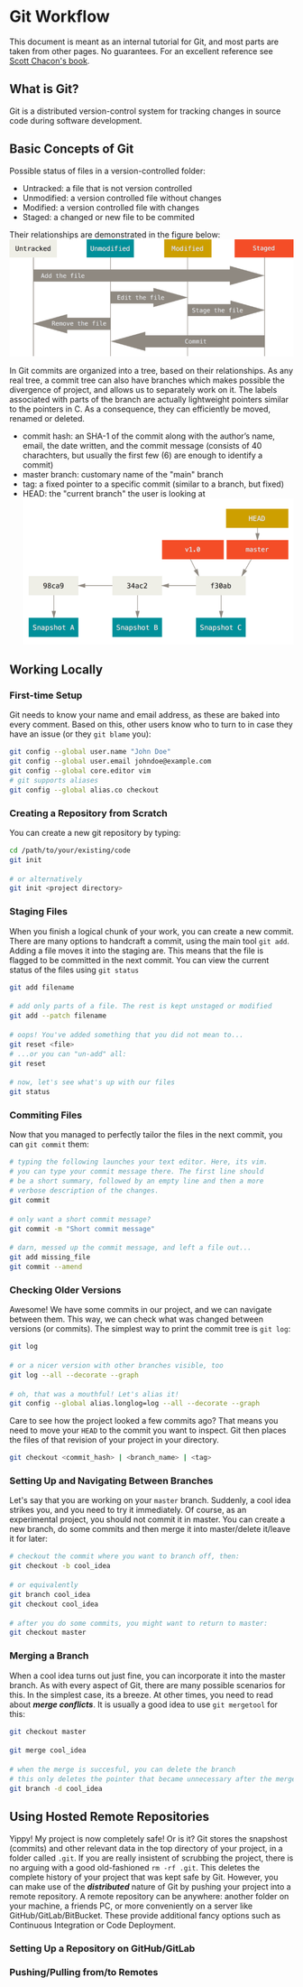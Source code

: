 # Git Workflow

This document is meant as an internal tutorial for Git, and most parts are taken
from other pages. No guarantees. For an excellent reference see [Scott Chacon's book](https://git-scm.com/book/en/v2).

## What is Git?
Git is a distributed version-control system for tracking changes in source code during software development.

## Basic Concepts of Git
Possible status of files in a version-controlled folder:
- Untracked: a file that is not version controlled
- Unmodified: a version controlled file without changes
- Modified: a version controlled file with changes
- Staged: a changed or new file to be commited

Their relationships are demonstrated in the figure below: ![LifeCycle](lifecycle.png)

In Git commits are organized into a tree, based on their relationships.
As any real tree, a commit tree can also have branches which makes possible
the divergence of project, and allows us to separately work on it. The
labels associated with parts of the branch are actually lightweight pointers
similar to the pointers in C. As a consequence, they can efficiently be moved,
renamed or deleted.
* commit hash: an SHA-1 of the commit along with the author’s name, email, the date written, and the commit message
(consists of 40 charachters, but usually the first few (6) are enough to identify a commit)
* master branch: customary name of the "main" branch
* tag: a fixed pointer to a specific commit (similar to a branch, but fixed)
* HEAD: the "current branch" the user is looking at
![Branching](branch-and-history.png)

## Working Locally

### First-time Setup
Git needs to know your name and email address, as these are baked into every comment. Based on this, other users know who to turn to in case they have an issue (or they `git blame` you):
``` bash
git config --global user.name "John Doe"
git config --global user.email johndoe@example.com
git config --global core.editor vim
# git supports aliases
git config --global alias.co checkout
```

### Creating a Repository from Scratch
You can create a new git repository by typing:
``` bash
cd /path/to/your/existing/code
git init

# or alternatively
git init <project directory>
```

### Staging Files
When you finish a logical chunk of your work, you can create a new commit. There are many options to handcraft a commit, using the main tool `git add`. Adding a file moves it into the staging are. This means that the file is flagged to be committed in the next commit. You can view the current status of the files using `git status`
``` bash
git add filename

# add only parts of a file. The rest is kept unstaged or modified
git add --patch filename

# oops! You've added something that you did not mean to...
git reset <file>
# ...or you can "un-add" all:
git reset

# now, let's see what's up with our files
git status
```

### Commiting Files
Now that you managed to perfectly tailor the files in the next commit, you can `git commit` them:
``` bash
# typing the following launches your text editor. Here, its vim.
# you can type your commit message there. The first line should
# be a short summary, followed by an empty line and then a more
# verbose description of the changes.
git commit

# only want a short commit message?
git commit -m "Short commit message"

# darn, messed up the commit message, and left a file out...
git add missing_file
git commit --amend
```

### Checking Older Versions
Awesome! We have some commits in our project, and we can navigate between them. This way, we can check
what was changed between versions (or commits). The simplest way to print the commit tree is `git log`:
``` bash
git log

# or a nicer version with other branches visible, too
git log --all --decorate --graph

# oh, that was a mouthful! Let's alias it!
git config --global alias.longlog=log --all --decorate --graph
```
Care to see how the project looked a few commits ago? That means you need to move your `HEAD` to the
commit you want to inspect. Git then places the files of that revision of your project in your directory.
``` bash
git checkout <commit_hash> | <branch_name> | <tag>
```

### Setting Up and Navigating Between Branches
Let's say that you are working on your `master` branch. Suddenly, a cool idea strikes you, and you need to try
it immediately. Of course, as an experimental project, you should not commit it in master. You can create a
new branch, do some commits and then merge it into master/delete it/leave it for later:
``` bash
# checkout the commit where you want to branch off, then:
git checkout -b cool_idea

# or equivalently
git branch cool_idea
git checkout cool_idea

# after you do some commits, you might want to return to master:
git checkout master
```

### Merging a Branch
When a cool idea turns out just fine, you can incorporate it into the master branch. As with every aspect of Git, there
are many possible scenarios for this. In the simplest case, its a breeze. At other times, you need to read about ***merge conflicts***. It is usually a good idea to use `git mergetool` for this:
``` bash
git checkout master

git merge cool_idea

# when the merge is succesful, you can delete the branch
# this only deletes the pointer that became unnecessary after the merge
git branch -d cool_idea
```

## Using Hosted Remote Repositories
Yippy! My project is now completely safe! Or is it? Git stores the snapshost (commits) and other relevant data
in the top directory of your project, in a folder called `.git`. If you are really insistent of scrubbing the project,
there is no arguing with a good old-fashioned `rm -rf .git`. This deletes the complete history of your project that
was kept safe by Git. However, you can make use of the ***distributed*** nature of Git by pushing your project into
a remote repository. A remote repository can be anywhere: another folder on your machine, a friends PC, or more conveniently
on a server like GitHub/GitLab/BitBucket. These provide additional fancy options such as Continuous Integration or Code Deployment.

### Setting Up a Repository on GitHub/GitLab

### Pushing/Pulling from/to Remotes
